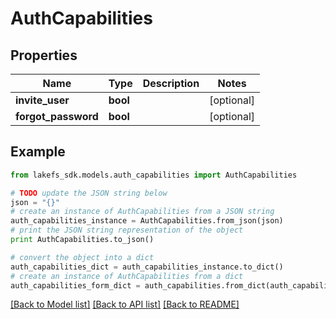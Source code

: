 # AuthCapabilities


## Properties
Name | Type | Description | Notes
------------ | ------------- | ------------- | -------------
**invite_user** | **bool** |  | [optional] 
**forgot_password** | **bool** |  | [optional] 

## Example

```python
from lakefs_sdk.models.auth_capabilities import AuthCapabilities

# TODO update the JSON string below
json = "{}"
# create an instance of AuthCapabilities from a JSON string
auth_capabilities_instance = AuthCapabilities.from_json(json)
# print the JSON string representation of the object
print AuthCapabilities.to_json()

# convert the object into a dict
auth_capabilities_dict = auth_capabilities_instance.to_dict()
# create an instance of AuthCapabilities from a dict
auth_capabilities_form_dict = auth_capabilities.from_dict(auth_capabilities_dict)
```
[[Back to Model list]](../README.md#documentation-for-models) [[Back to API list]](../README.md#documentation-for-api-endpoints) [[Back to README]](../README.md)


